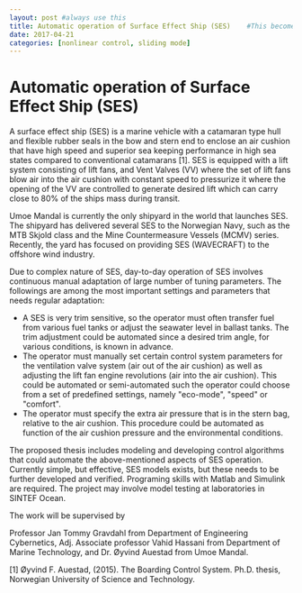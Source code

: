 ```yaml
---
layout: post #always use this
title: Automatic operation of Surface Effect Ship (SES)    #This becomes the title of the page
date: 2017-04-21
categories: [nonlinear control, sliding mode]
---
```

# Automatic operation of Surface Effect Ship (SES) #

A surface effect ship (SES) is a marine vehicle with a catamaran type hull and flexible rubber seals in the bow and stern end to enclose an air cushion that have high speed and superior sea keeping performance in high sea states compared to conventional catamarans [1]. SES is equipped with a lift system consisting of lift fans, and Vent Valves (VV) where the set of lift fans blow air into the air cushion with constant speed to pressurize it where the opening of the VV are controlled to generate desired lift which can carry close to 80% of the ships mass during transit. 

Umoe Mandal is currently the only shipyard in the world that launches SES. The shipyard has delivered several SES to the Norwegian Navy, such as the MTB Skjold class and the Mine Countermeasure Vessels (MCMV) series. Recently, the yard has focused on providing SES (WAVECRAFT) to the offshore wind industry.

Due to complex nature of SES, day-to-day operation of SES involves continuous manual adaptation of large number of tuning parameters. The followings are among the most important settings and parameters that needs regular adaptation:
* A SES is very trim sensitive, so the operator must often transfer fuel from various fuel tanks or adjust the seawater level in ballast tanks. The trim adjustment could be automated since a desired trim angle, for various conditions, is known in advance.
* The operator must manually set certain control system parameters for the ventilation valve system (air out of the air cushion) as well as adjusting the lift fan engine revolutions (air into the air cushion). This could be automated or semi-automated such the operator could choose from a set of predefined settings, namely "eco-mode", "speed" or "comfort".
* The operator must specify the extra air pressure that is in the stern bag, relative to the air cushion. This procedure could be automated as function of the air cushion pressure and the environmental conditions.

The proposed thesis includes modeling and developing control algorithms that could automate the above-mentioned aspects of SES operation. Currently simple, but effective, SES models exists, but these needs to be further developed and verified. 
Programing skills with Matlab and Simulink are required. The project may involve model testing at laboratories in SINTEF Ocean. 

The work will be supervised by 

Professor Jan Tommy Gravdahl from Department of Engineering Cybernetics, Adj. Associate professor Vahid Hassani from Department of Marine Technology, and Dr. Øyvind Auestad from Umoe Mandal.

[1] Øyvind F. Auestad, (2015). The Boarding Control System. Ph.D. thesis, Norwegian University of Science and Technology.
